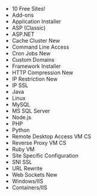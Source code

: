 <ul class="list-group ul-grid">
	<li class="list-group-item is-enabled">10 Free Sites!</li>
	<li class="list-group-item is-enabled">Add-ons</li>
	<li class="list-group-item is-enabled">Application Installer</li>
	<li class="list-group-item is-enabled">ASP (Classic)</li>
	<li class="list-group-item is-enabled">ASP.NET</li>
	<li class="list-group-item is-enabled">Cache Cluster <span class="label label-warning">New</span></li>
	<li class="list-group-item is-enabled">Command Line Access</li>
	<li class="list-group-item is-enabled">Cron Jobs <span class="label label-warning">New</span></li>
	<li class="list-group-item is-enabled">Custom Domains</li>
	<li class="list-group-item is-enabled">Framework Installer</li>
	<li class="list-group-item is-enabled">HTTP Compression <span class="label label-warning">New</span></li>
	<li class="list-group-item is-enabled">IP Restriction <span class="label label-warning">New</span></li>	
	<li class="list-group-item is-enabled">IP SSL</li>
	<li class="list-group-item is-enabled">Java</li>
	<li class="list-group-item is-enabled">Linux</li>
	<li class="list-group-item is-enabled">MySQL</li>
	<li class="list-group-item is-enabled">MS SQL Server</li>
	<li class="list-group-item is-enabled">Node.js</li>
	<li class="list-group-item is-enabled">PHP</li>
	<li class="list-group-item is-enabled">Python</li>
	<li class="list-group-item is-disabled">Remote Desktop Access 
		<span class="label label-info">VM</span>
		<span class="label label-info">CS</span>
	</li>
	<li class="list-group-item is-disabled">Reverse Proxy 
		<span class="label label-info">VM</span>
		<span class="label label-info">CS</span>
	</li>
	<li class="list-group-item is-disabled">Ruby 
		<span class="label label-info">VM</span>
	</li>
	<li class="list-group-item is-enabled">Site Specific Configuration</li>
	<li class="list-group-item is-enabled">SNI SSL</li>
	<li class="list-group-item is-enabled">URL Rewrite</li>
	<li class="list-group-item is-enabled">Web Sockets <span class="label label-warning">New</span></li>
	<li class="list-group-item is-enabled">Windows/IIS</li>
	<li class="list-group-item is-enabled">Containers/IIS</li>
</ul>
